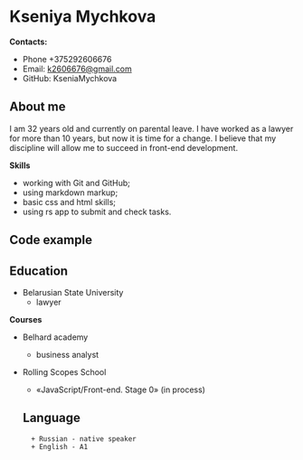 # Kseniya Mychkova
**Contacts:**
- Phone +375292606676
- Email: k2606676@gmail.com
- GitHub: KseniaMychkova


## About me
I am 32 years old and currently on parental leave. I have worked as a lawyer for more than 10 years, but now it is time for a change. I believe that my discipline will allow me to succeed in front-end development.

**Skills**
- working with Git and GitHub;
- using markdown markup;
- basic css and html skills;
- using rs app to submit and check tasks.

## Code example

## Education
+ Belarusian State University
    - lawyer

**Courses**
+ Belhard academy
    - business analyst
+ Rolling Scopes School
    - «JavaScript/Front-end. Stage 0» (in process)

    ## Language
        + Russian - native speaker
        + English - A1